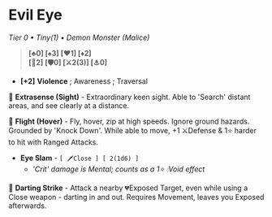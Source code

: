 # Evil Eye
*Tier 0 • Tiny(1) • Demon Monster (Malice)*
> **[♣0] [♠3] [♥1] [♦2]**  
> **[💟2] [🛡0] [⚔2(3)] [⚓0]**

- **[+2]** **Violence** ; Awareness ; Traversal

👀 **Extrasense (Sight)** - Extraordinary keen sight. Able to 'Search' distant areas, and see clearly at a distance.

🐝 **Flight (Hover)** - Fly, hover, zip at high speeds. Ignore ground hazards. Grounded by 'Knock Down'. While able to move, +1 ⚔Defense & 1⭐ harder to hit with Ranged Attacks.

- **Eye Slam** - `[ 🗡️Close ] [ 2(1d6) ] ` 
  - *'Crit' damage is Mental; counts as a 1⭐ 🕯Void effect*

🔄 **Darting Strike** - Attack a nearby 💔Exposed Target, even while using a Close weapon - darting in and out. Requires Movement, leaves you Exposed afterwards.